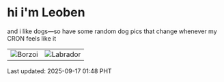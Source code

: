 # hi i'm Leoben

and i like dogs—so have some random dog pics that change whenever my CRON feels like it

|  |  |
|--------|----------|
| ![Borzoi](https://random-dog-vercel.vercel.app/api/random-borzoi?v=1758044933) | ![Labrador](https://random-dog-vercel.vercel.app/api/random-labrador?v=1758044933) |

Last updated: 2025-09-17 01:48 PHT
